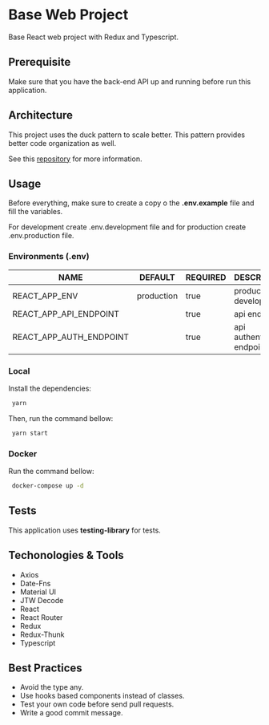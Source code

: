 # Base Web Project

Base React web project with Redux and Typescript.

## Prerequisite

Make sure that you have the back-end API up and running before run this application.

## Architecture

This project uses the duck pattern to scale better. This pattern provides better code organization as well.

See this [repository](https://github.com/erikras/ducks-modular-redux) for more information.

## Usage

Before everything, make sure to create a copy o the **.env.example** file and fill the variables.

For development create .env.development file and for production create .env.production file.

### Environments (.env)

| NAME                    | DEFAULT    | REQUIRED | DESCRIPTION                 |
| ----------------------- | ---------- | -------- | --------------------------- |
| REACT_APP_ENV           | production | true     | production or development   |
| REACT_APP_API_ENDPOINT  |            | true     | api endpoint                |
| REACT_APP_AUTH_ENDPOINT |            | true     | api authentication endpoint |

### Local

Install the dependencies:

```sh
 yarn
```

Then, run the command bellow:

```sh
 yarn start
```

### Docker

Run the command bellow:

```sh
 docker-compose up -d
```

## Tests

This application uses **testing-library** for tests.

## Techonologies & Tools

- Axios
- Date-Fns
- Material UI
- JTW Decode
- React
- React Router
- Redux
- Redux-Thunk
- Typescript

## Best Practices

- Avoid the type any.
- Use hooks based components instead of classes.
- Test your own code before send pull requests.
- Write a good commit message.
